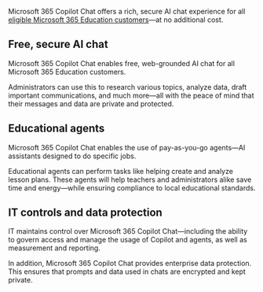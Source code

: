 Microsoft 365 Copilot Chat offers a rich, secure AI chat experience for all [eligible Microsoft 365 Education customers](/copilot/manage#microsoft-365--chat-eligibility)—at no additional cost.

## Free, secure AI chat

Microsoft 365 Copilot Chat enables free, web-grounded AI chat for all Microsoft 365 Education customers.

Administrators can use this to research various topics, analyze data, draft important communications, and much more—all with the peace of mind that their messages and data are private and protected.

## Educational agents

Microsoft 365 Copilot Chat enables the use of pay-as-you-go agents—AI assistants designed to do specific jobs.

Educational agents can perform tasks like helping create and analyze lesson plans. These agents will help teachers and administrators alike save time and energy—while ensuring compliance to local educational standards.

## IT controls and data protection

IT maintains control over Microsoft 365 Copilot Chat—including the ability to govern access and manage the usage of Copilot and agents, as well as measurement and reporting.

In addition, Microsoft 365 Copilot Chat provides enterprise data protection. This ensures that prompts and data used in chats are encrypted and kept private.
